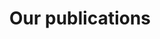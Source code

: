 ---
title: "Our publications"
layout: mycategory
permalink: /publications
author_profile: false
category: publications
---